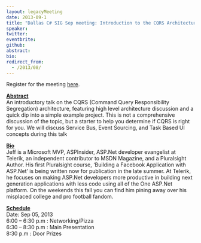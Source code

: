 ```yaml
---
layout: legacyMeeting
date: 2013-09-1
title: "Dallas C# SIG Sep meeting: Introduction to the CQRS Architecture Pattern"
speaker:
twitter:
eventbrite:
github:
abstract:
bio:
redirect_from:
  - /2013/08/
---
```


<p>Register for the meeting <a href="https://www.eventbrite.com/event/7904385229">here</a>.</p>
<p><span style="text-decoration: underline;"><strong>Abstract</strong></span><br />
An introductory talk on the CQRS (Command Query Responsibility Segregation) architecture, featuring high level architecture discussion and a quick dip into a simple example project. This is not a comprehensive discussion of the topic, but a starter to help you determine if CQRS is right for you. We will discuss Service Bus, Event Sourcing, and Task Based UI concepts during this talk</p>
<p><strong><span style="text-decoration: underline;">Bio</span></strong><br />
Jeff is a Microsoft MVP, ASPInsider, ASP.Net developer evangelist at Telerik, an independent contributor to MSDN Magazine, and a Pluralsight Author. His first Pluralsight course, &#8216;Building a Facebook Application with ASP.Net&#8217; is being written now for publication in the late summer. At Telerik, he focuses on making ASP.Net developers more productive in building next generation applications with less code using all of the One ASP.Net platform. On the weekends this fall you can find him pining away over his misplaced college and pro football fandom.</p>
<p><strong><span style="text-decoration: underline;">Schedule</span></strong><br />
Date: Sep 05, 2013<br />
6:00 &#8211; 6:30 p.m : Networking/Pizza<br />
6:30 &#8211; 8:30 p.m : Main Presentation<br />
8:30 p.m : Door Prizes</p>

